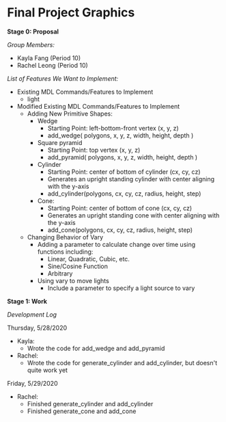 # Final Project Graphics

**Stage 0: Proposal**

*Group Members:*
* Kayla Fang (Period 10)
* Rachel Leong (Period 10)

*List of Features We Want to Implement:*
* Existing MDL Commands/Features to Implement
  * light
* Modified Existing MDL Commands/Features to Implement
  * Adding New Primitive Shapes:
    * Wedge
      * Starting Point: left-bottom-front vertex (x, y, z)
      * add_wedge( polygons, x, y, z, width, height, depth )
    * Square pyramid
      * Starting Point: top vertex (x, y, z)
      * add_pyramid( polygons, x, y, z, width, height, depth )
    * Cylinder
      * Starting Point: center of bottom of cylinder (cx, cy, cz)
      * Generates an upright standing cylinder with center aligning with the y-axis
      * add_cylinder(polygons, cx, cy, cz, radius, height, step)
    * Cone:
      * Starting Point: center of bottom of cone (cx, cy, cz)
      * Generates an upright standing cone with center aligning with the y-axis
      * add_cone(polygons, cx, cy, cz, radius, height, step)
  * Changing Behavior of Vary
    * Adding a parameter to calculate change over time using functions including:
      * Linear, Quadratic, Cubic, etc.
      * Sine/Cosine Function
      * Arbitrary
    * Using vary to move lights
      * Include a parameter to specify a light source to vary

**Stage 1: Work**

*Development Log*

Thursday, 5/28/2020
* Kayla:
  * Wrote the code for add_wedge and add_pyramid
* Rachel:
  * Wrote the code for generate_cylinder and add_cylinder, but doesn't quite work yet

Friday, 5/29/2020
* Rachel:
  * Finished generate_cylinder and add_cylinder
  * Finished generate_cone and add_cone

